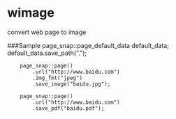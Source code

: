 # wimage
convert web page to image


###Sample
		page_snap::page_default_data default_data;
		default_data.save_path(".");
		
		page_snap::page()
			.url("http://www.baidu.com")
			.img_fmt("jpeg")
			.save_image("baidu.jpg");
			
		page_snap::page()
			.url("http://www.baidu.com")
			.save_pdf("baidu.pdf");